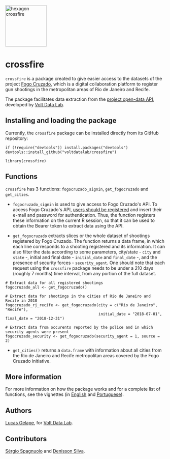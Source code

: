 
<img src="https://raw.githubusercontent.com/voltdatalab/crossfire/master/crossfire_hexagono.png" width="130px" alt="hexagon crossfire"/>


# crossfire

`crossfire` is a package created to give easier access to the datasets of the project [Fogo Cruzado](https://fogocruzado.org.br/), which is a digital collaboration platform to register gun shootings in the metropolitan areas of Rio de Janeiro and Recife.

The package facilitates data extraction from the [project open-data API](https://api.fogocruzado.org.br/), developed by [Volt Data Lab](https://www.voltdata.info/en-lg).

## Installing and loading the package

Currently, the `crossfire` package can be installed directly from its GitHub repository:

```
if (!require("devtools")) install.packages("devtools")
devtools::install_github("voltdatalab/crossfire")

library(crossfire)
```

## Functions

`crossfire` has 3 functions: `fogocruzado_signin`, `get_fogocruzado` and `get_cities`.

* `fogocruzado_signin` is used to give access to Fogo Cruzado's API. To access Fogo Cruzado's API, [users should be registered](https://api.fogocruzado.org.br/register) and insert their e-mail and password for authentication. Thus, the function registers these information on the current R session, so that it can be used to obtain the Bearer token to extract data using the API. 

* `get_fogocruzado` extracts slices or the whole dataset of shootings registered by Fogo Cruzado. The function returns a data frame, in which each line corresponds to a shooting registered and its information. It can also filter the data according to some parameters,  city/state - `city` and `state` -, initial and final date - `initial_date` and `final_date` -, and the presence of security forces - `security_agent`. One should note that each request using the `crossfire` package needs to be under a 210 days (roughly 7 months) time interval, from any portion of the full dataset.

```
# Extract data for all registered shootings
fogocruzado_all <- get_fogocruzado()

# Extract data for shootings in the cities of Rio de Janeiro and Recife in 2018
fogocruzado_rj_recife <- get_fogocruzado(city = c("Rio de Janeiro", "Recife"),
                                         initial_date = "2018-07-01", final_date = "2018-12-31")

# Extract data from occurents reported by the police and in which security agents were present
fogocruzado_security <- get_fogocruzado(security_agent = 1, source = 2)
```

* `get_cities()` returns a `data.frame` with information about all cities from the Rio de Janeiro and Recife metropolitan areas covered by the Fogo Cruzado initiative.

## More information

For more information on how the package works and for a complete list of functions, see the vignettes (in [English](https://github.com/voltdatalab/crossfire/blob/master/Introduction_crossfire.md) and [Portuguese](https://github.com/voltdatalab/crossfire/blob/master/Introducao_crossfire.md)).

## Authors

[Lucas Gelape](https://github.com/lgelape), for [Volt Data Lab](https://www.voltdata.info/en-lg).

## Contributors

[Sérgio Spagnuolo](https://github.com/voltdatalab) and [Denisson Silva](https://github.com/silvadenisson).
